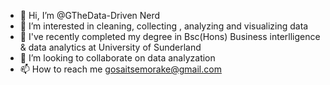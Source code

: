 - 👋 Hi, I’m @GTheData-Driven Nerd
- 👀 I’m interested in cleaning, collecting , analyzing and visualizing data
- 🌱 I've recently completed my degree in Bsc(Hons) Business interlligence & data analytics at University of Sunderland
- 💞️ I’m looking to collaborate on data analyzation 
- 📫 How to reach me gosaitsemorake@gmail.com

<!---
playermarker/playermarker is a ✨ special ✨ repository because its `README.md` (this file) appears on your GitHub profile.
You can click the Preview link to take a look at your changes.
--->

